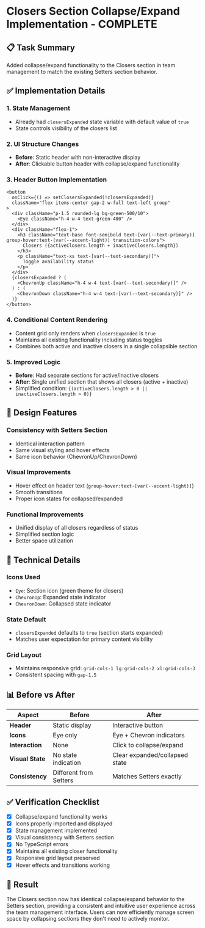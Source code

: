 # Closers Section Collapse/Expand Implementation - COMPLETE

## 📋 Task Summary
Added collapse/expand functionality to the Closers section in team management to match the existing Setters section behavior.

## ✅ Implementation Details

### 1. **State Management**
- Already had `closersExpanded` state variable with default value of `true`
- State controls visibility of the closers list

### 2. **UI Structure Changes**
- **Before**: Static header with non-interactive display
- **After**: Clickable button header with collapse/expand functionality

### 3. **Header Button Implementation**
```tsx
<button
  onClick={() => setClosersExpanded(!closersExpanded)}
  className="flex items-center gap-2 w-full text-left group"
>
  <div className="p-1.5 rounded-lg bg-green-500/10">
    <Eye className="h-4 w-4 text-green-400" />
  </div>
  <div className="flex-1">
    <h3 className="text-base font-semibold text-[var(--text-primary)] group-hover:text-[var(--accent-light)] transition-colors">
      Closers ({activeClosers.length + inactiveClosers.length})
    </h3>
    <p className="text-xs text-[var(--text-secondary)]">
      Toggle availability status
    </p>
  </div>
  {closersExpanded ? (
    <ChevronUp className="h-4 w-4 text-[var(--text-secondary)]" />
  ) : (
    <ChevronDown className="h-4 w-4 text-[var(--text-secondary)]" />
  )}
</button>
```

### 4. **Conditional Content Rendering**
- Content grid only renders when `closersExpanded` is `true`
- Maintains all existing functionality including status toggles
- Combines both active and inactive closers in a single collapsible section

### 5. **Improved Logic**
- **Before**: Had separate sections for active/inactive closers
- **After**: Single unified section that shows all closers (active + inactive)
- Simplified condition: `{(activeClosers.length > 0 || inactiveClosers.length > 0)}`

## 🎨 Design Features

### **Consistency with Setters Section**
- Identical interaction pattern
- Same visual styling and hover effects
- Same icon behavior (ChevronUp/ChevronDown)

### **Visual Improvements**
- Hover effect on header text (`group-hover:text-[var(--accent-light)]`)
- Smooth transitions
- Proper icon states for collapsed/expanded

### **Functional Improvements**
- Unified display of all closers regardless of status
- Simplified section logic
- Better space utilization

## 🔧 Technical Details

### **Icons Used**
- `Eye`: Section icon (green theme for closers)
- `ChevronUp`: Expanded state indicator
- `ChevronDown`: Collapsed state indicator

### **State Default**
- `closersExpanded` defaults to `true` (section starts expanded)
- Matches user expectation for primary content visibility

### **Grid Layout**
- Maintains responsive grid: `grid-cols-1 lg:grid-cols-2 xl:grid-cols-3`
- Consistent spacing with `gap-1.5`

## 📊 Before vs After

| Aspect | Before | After |
|--------|--------|-------|
| **Header** | Static display | Interactive button |
| **Icons** | Eye only | Eye + Chevron indicators |
| **Interaction** | None | Click to collapse/expand |
| **Visual State** | No state indication | Clear expanded/collapsed state |
| **Consistency** | Different from Setters | Matches Setters exactly |

## ✅ Verification Checklist
- [x] Collapse/expand functionality works
- [x] Icons properly imported and displayed
- [x] State management implemented
- [x] Visual consistency with Setters section
- [x] No TypeScript errors
- [x] Maintains all existing closer functionality
- [x] Responsive grid layout preserved
- [x] Hover effects and transitions working

## 🚀 Result
The Closers section now has identical collapse/expand behavior to the Setters section, providing a consistent and intuitive user experience across the team management interface. Users can now efficiently manage screen space by collapsing sections they don't need to actively monitor.
